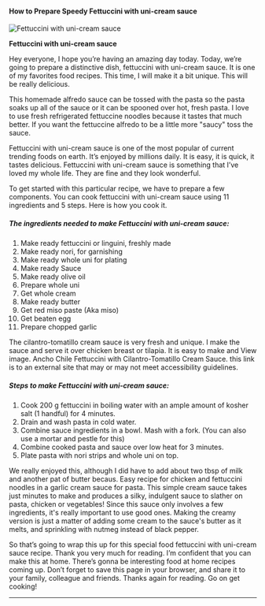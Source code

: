             

#### How to Prepare Speedy Fettuccini with uni-cream sauce

![Fettuccini with uni-cream sauce](https://img-global.cpcdn.com/recipes/4634f3666f4b7554/751x532cq70/fettuccini-with-uni-cream-sauce-recipe-main-photo.jpg)

**Fettuccini with uni-cream sauce**

Hey everyone, I hope you’re having an amazing day today. Today, we’re going to prepare a distinctive dish, fettuccini with uni-cream sauce. It is one of my favorites food recipes. This time, I will make it a bit unique. This will be really delicious.

This homemade alfredo sauce can be tossed with the pasta so the pasta soaks up all of the sauce or it can be spooned over hot, fresh pasta. I love to use fresh refrigerated fettuccine noodles because it tastes that much better. If you want the fettuccine alfredo to be a little more "saucy" toss the sauce.

Fettuccini with uni-cream sauce is one of the most popular of current trending foods on earth. It’s enjoyed by millions daily. It is easy, it is quick, it tastes delicious. Fettuccini with uni-cream sauce is something that I’ve loved my whole life. They are fine and they look wonderful.

To get started with this particular recipe, we have to prepare a few components. You can cook fettuccini with uni-cream sauce using 11 ingredients and 5 steps. Here is how you cook it.

##### The ingredients needed to make Fettuccini with uni-cream sauce:

1.  Make ready fettuccini or linguini, freshly made
2.  Make ready nori, for garnishing
3.  Make ready whole uni for plating
4.  Make ready Sauce
5.  Make ready olive oil
6.  Prepare whole uni
7.  Get whole cream
8.  Make ready butter
9.  Get red miso paste (Aka miso)
10.  Get beaten egg
11.  Prepare chopped garlic

The cilantro-tomatillo cream sauce is very fresh and unique. I make the sauce and serve it over chicken breast or tilapia. It is easy to make and View image. Ancho Chile Fettuccini with Cilantro-Tomatillo Cream Sauce. this link is to an external site that may or may not meet accessibility guidelines.

##### Steps to make Fettuccini with uni-cream sauce:

1.  Cook 200 g fettuccini in boiling water with an ample amount of kosher salt (1 handful) for 4 minutes.
2.  Drain and wash pasta in cold water.
3.  Combine sauce ingredients in a bowl. Mash with a fork. (You can also use a mortar and pestle for this)
4.  Combine cooked pasta and sauce over low heat for 3 minutes.
5.  Plate pasta with nori strips and whole uni on top.

We really enjoyed this, although I did have to add about two tbsp of milk and another pat of butter becaus. Easy recipe for chicken and fettuccini noodles in a garlic cream sauce for pasta. This simple cream sauce takes just minutes to make and produces a silky, indulgent sauce to slather on pasta, chicken or vegetables! Since this sauce only involves a few ingredients, it's really important to use good ones. Making the creamy version is just a matter of adding some cream to the sauce's butter as it melts, and sprinkling with nutmeg instead of black pepper.

So that’s going to wrap this up for this special food fettuccini with uni-cream sauce recipe. Thank you very much for reading. I’m confident that you can make this at home. There’s gonna be interesting food at home recipes coming up. Don’t forget to save this page in your browser, and share it to your family, colleague and friends. Thanks again for reading. Go on get cooking!

* * *